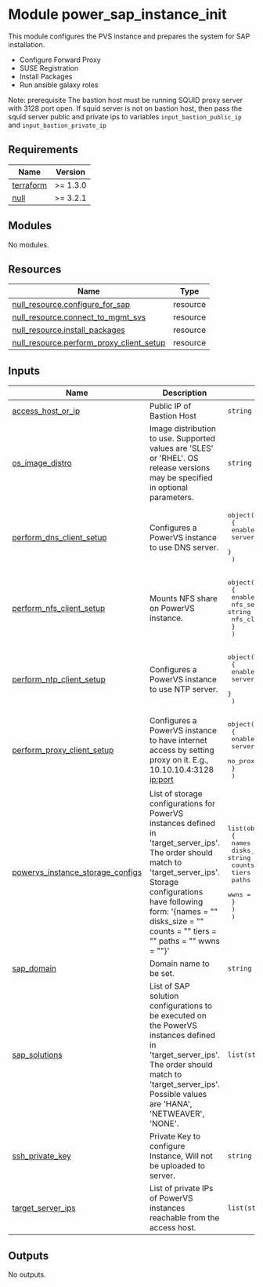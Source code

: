 # Module power_sap_instance_init

This module configures the PVS instance and prepares the system for SAP installation.
- Configure Forward Proxy
- SUSE Registration
- Install Packages
- Run ansible galaxy roles

Note: prerequisite The bastion host must be running SQUID proxy server with 3128 port open. If squid server is not on bastion host, then pass the squid server public and private ips to variables `input_bastion_public_ip` and `input_bastion_private_ip`

<!-- BEGINNING OF PRE-COMMIT-TERRAFORM DOCS HOOK -->
## Requirements

| Name | Version |
|------|---------|
| <a name="requirement_terraform"></a> [terraform](#requirement\_terraform) | >= 1.3.0 |
| <a name="requirement_null"></a> [null](#requirement\_null) | >= 3.2.1 |

## Modules

No modules.

## Resources

| Name | Type |
|------|------|
| [null_resource.configure_for_sap](https://registry.terraform.io/providers/hashicorp/null/latest/docs/resources/resource) | resource |
| [null_resource.connect_to_mgmt_svs](https://registry.terraform.io/providers/hashicorp/null/latest/docs/resources/resource) | resource |
| [null_resource.install_packages](https://registry.terraform.io/providers/hashicorp/null/latest/docs/resources/resource) | resource |
| [null_resource.perform_proxy_client_setup](https://registry.terraform.io/providers/hashicorp/null/latest/docs/resources/resource) | resource |

## Inputs

| Name | Description | Type | Default | Required |
|------|-------------|------|---------|:--------:|
| <a name="input_access_host_or_ip"></a> [access\_host\_or\_ip](#input\_access\_host\_or\_ip) | Public IP of Bastion Host | `string` | n/a | yes |
| <a name="input_os_image_distro"></a> [os\_image\_distro](#input\_os\_image\_distro) | Image distribution to use. Supported values are 'SLES' or 'RHEL'. OS release versions may be specified in optional parameters. | `string` | n/a | yes |
| <a name="input_perform_dns_client_setup"></a> [perform\_dns\_client\_setup](#input\_perform\_dns\_client\_setup) | Configures a PowerVS instance to use DNS server. | <pre>object(<br>    {<br>      enable    = bool<br>      server_ip = string<br>    }<br>  )</pre> | <pre>{<br>  "enable": false,<br>  "server_ip": ""<br>}</pre> | no |
| <a name="input_perform_nfs_client_setup"></a> [perform\_nfs\_client\_setup](#input\_perform\_nfs\_client\_setup) | Mounts NFS share on PowerVS instance. | <pre>object(<br>    {<br>      enable          = bool<br>      nfs_server_path = string<br>      nfs_client_path = string<br>    }<br>  )</pre> | <pre>{<br>  "enable": false,<br>  "nfs_client_path": "",<br>  "nfs_server_path": ""<br>}</pre> | no |
| <a name="input_perform_ntp_client_setup"></a> [perform\_ntp\_client\_setup](#input\_perform\_ntp\_client\_setup) | Configures a PowerVS instance to use NTP server. | <pre>object(<br>    {<br>      enable    = bool<br>      server_ip = string<br>    }<br>  )</pre> | <pre>{<br>  "enable": false,<br>  "server_ip": ""<br>}</pre> | no |
| <a name="input_perform_proxy_client_setup"></a> [perform\_proxy\_client\_setup](#input\_perform\_proxy\_client\_setup) | Configures a PowerVS instance to have internet access by setting proxy on it. E.g., 10.10.10.4:3128 <ip:port> | <pre>object(<br>    {<br>      enable         = bool<br>      server_ip_port = string<br>      no_proxy_hosts = string<br>    }<br>  )</pre> | <pre>{<br>  "enable": false,<br>  "no_proxy_hosts": "",<br>  "server_ip_port": ""<br>}</pre> | no |
| <a name="input_powervs_instance_storage_configs"></a> [powervs\_instance\_storage\_configs](#input\_powervs\_instance\_storage\_configs) | List of storage configurations for PowerVS instances defined in 'target\_server\_ips'. The order should match to 'target\_server\_ips'. Storage configurations have following form: '{names = "" disks\_size = "" counts = "" tiers = "" paths = "" wwns = ""}' | <pre>list(object(<br>    {<br>      names      = string<br>      disks_size = string<br>      counts     = string<br>      tiers      = string<br>      paths      = string<br>      wwns       = string<br>    }<br>    )<br>  )</pre> | n/a | yes |
| <a name="input_sap_domain"></a> [sap\_domain](#input\_sap\_domain) | Domain name to be set. | `string` | `""` | no |
| <a name="input_sap_solutions"></a> [sap\_solutions](#input\_sap\_solutions) | List of SAP solution configurations to be executed on the PowerVS instances defined in 'target\_server\_ips'. The order should match to 'target\_server\_ips'. Possible values are 'HANA', 'NETWEAVER', 'NONE'. | `list(string)` | n/a | yes |
| <a name="input_ssh_private_key"></a> [ssh\_private\_key](#input\_ssh\_private\_key) | Private Key to configure Instance, Will not be uploaded to server. | `string` | n/a | yes |
| <a name="input_target_server_ips"></a> [target\_server\_ips](#input\_target\_server\_ips) | List of private IPs of PowerVS instances reachable from the access host. | `list(string)` | n/a | yes |

## Outputs

No outputs.
<!-- END OF PRE-COMMIT-TERRAFORM DOCS HOOK -->
